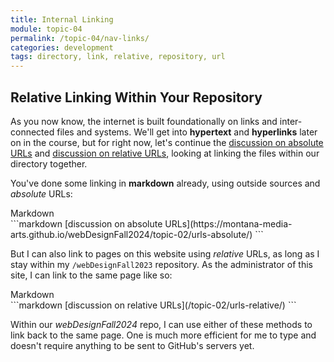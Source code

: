 ```yaml
---
title: Internal Linking
module: topic-04
permalink: /topic-04/nav-links/
categories: development
tags: directory, link, relative, repository, url
---
```


<div class="divider-heading"></div>

## Relative Linking Within Your Repository
As you now know, the internet is built foundationally on links and inter-connected files and systems. We'll get into **hypertext** and **hyperlinks** later on in the course, but for right now, let's continue the <a href="https://montana-media-arts.github.io/webDesignFall2024/topic-02/urls-absolute/" target="_new">discussion on absolute URLs</a> and <a href="https://montana-media-arts.github.io/webDesignFall2024/topic-02/urls-relative/" target="_new">discussion on relative URLs</a>, looking at linking the files within our directory together.

You've done some linking in **markdown** already, using outside sources and _absolute_ URLs:


<div id="code-heading">Markdown</div>
```markdown
[discussion on absolute URLs](https://montana-media-arts.github.io/webDesignFall2024/topic-02/urls-absolute/)
```


<br />

But I can also link to pages on this website using _relative_ URLs, as long as I stay within my `/webDesignFall2023` repository. As the administrator of this site, I can link to the same page like so:


<div id="code-heading">Markdown</div>
```markdown
[discussion on relative URLs](/topic-02/urls-relative/)
```


<br />

Within our _webDesignFall2024_ repo, I can use either of these methods to link back to the same page. One is much more efficient for me to type and doesn't require anything to be sent to GitHub's servers yet.
